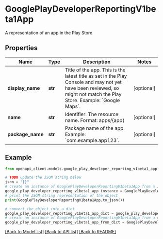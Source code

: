 # GooglePlayDeveloperReportingV1beta1App

A representation of an app in the Play Store.

## Properties

Name | Type | Description | Notes
------------ | ------------- | ------------- | -------------
**display_name** | **str** | Title of the app. This is the latest title as set in the Play Console and may not yet have been reviewed, so might not match the Play Store. Example: &#x60;Google Maps&#x60;. | [optional] 
**name** | **str** | Identifier. The resource name. Format: apps/{app} | [optional] 
**package_name** | **str** | Package name of the app. Example: &#x60;com.example.app123&#x60;. | [optional] 

## Example

```python
from openapi_client.models.google_play_developer_reporting_v1beta1_app import GooglePlayDeveloperReportingV1beta1App

# TODO update the JSON string below
json = "{}"
# create an instance of GooglePlayDeveloperReportingV1beta1App from a JSON string
google_play_developer_reporting_v1beta1_app_instance = GooglePlayDeveloperReportingV1beta1App.from_json(json)
# print the JSON string representation of the object
print(GooglePlayDeveloperReportingV1beta1App.to_json())

# convert the object into a dict
google_play_developer_reporting_v1beta1_app_dict = google_play_developer_reporting_v1beta1_app_instance.to_dict()
# create an instance of GooglePlayDeveloperReportingV1beta1App from a dict
google_play_developer_reporting_v1beta1_app_from_dict = GooglePlayDeveloperReportingV1beta1App.from_dict(google_play_developer_reporting_v1beta1_app_dict)
```
[[Back to Model list]](../README.md#documentation-for-models) [[Back to API list]](../README.md#documentation-for-api-endpoints) [[Back to README]](../README.md)


